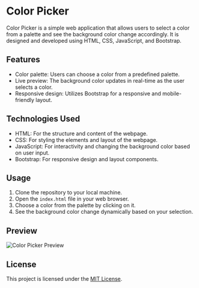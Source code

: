 # Color Picker

Color Picker is a simple web application that allows users to select a color from a palette and see the background color change accordingly. It is designed and developed using HTML, CSS, JavaScript, and Bootstrap.

## Features

- Color palette: Users can choose a color from a predefined palette.
- Live preview: The background color updates in real-time as the user selects a color.
- Responsive design: Utilizes Bootstrap for a responsive and mobile-friendly layout.

## Technologies Used

- HTML: For the structure and content of the webpage.
- CSS: For styling the elements and layout of the webpage.
- JavaScript: For interactivity and changing the background color based on user input.
- Bootstrap: For responsive design and layout components.

## Usage

1. Clone the repository to your local machine.
2. Open the `index.html` file in your web browser.
3. Choose a color from the palette by clicking on it.
4. See the background color change dynamically based on your selection.

## Preview

![Color Picker Preview](![color-switcher-v1](https://github.com/BNLokesh/color-picker/assets/110474558/fee1e7f8-6bad-4632-981b-66a960bef9e5)
)

## License

This project is licensed under the [MIT License](LICENSE).
